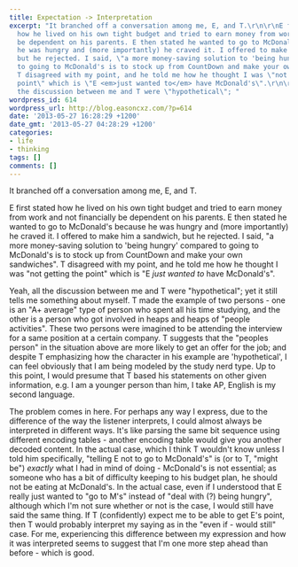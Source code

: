 ```yaml
---
title: Expectation -> Interpretation
excerpt: "It branched off a conversation among me, E, and T.\r\n\r\nE first stated
  how he lived on his own tight budget and tried to earn money from work and not financially
  be dependent on his parents. E then stated he wanted to go to McDonald's because
  he was hungry and (more importantly) he craved it. I offered to make him a sandwich,
  but he rejected. I said, \"a more money-saving solution to 'being hungry' compared
  to going to McDonald's is to stock up from CountDown and make your own sandwiches\".
  T disagreed with my point, and he told me how he thought I was \"not getting the
  point\" which is \"E <em>just wanted to</em> have McDonald's\".\r\n\r\nYeah, all
  the discussion between me and T were \"hypothetical\"; "
wordpress_id: 614
wordpress_url: http://blog.easoncxz.com/?p=614
date: '2013-05-27 16:28:29 +1200'
date_gmt: '2013-05-27 04:28:29 +1200'
categories:
- life
- thinking
tags: []
comments: []
---
```

<p>It branched off a conversation among me, E, and T.</p>
<p>E first stated how he lived on his own tight budget and tried to earn money from work and not financially be dependent on his parents. E then stated he wanted to go to McDonald's because he was hungry and (more importantly) he craved it. I offered to make him a sandwich, but he rejected. I said, "a more money-saving solution to 'being hungry' compared to going to McDonald's is to stock up from CountDown and make your own sandwiches". T disagreed with my point, and he told me how he thought I was "not getting the point" which is "E <em>just wanted to</em> have McDonald's".</p>
<p>Yeah, all the discussion between me and T were "hypothetical"; <a id="more"></a><a id="more-614"></a>yet it still tells me something about myself. T made the example of two persons - one is an "A+ average" type of person who spent all his time studying, and the other is a person who got involved in heaps and heaps of "people activities". These two persons were imagined to be attending the interview for a same position at a certain company. T suggests that the "peoples person" in the situation above are more likely to get an offer for the job; and despite T emphasizing how the character in his example are 'hypothetical', I can feel obviously that I am being modeled by the study nerd type. Up to this point, I would presume that T based his statements on other given information, e.g. I am a younger person than him, I take AP, English is my second language.</p>
<p>The problem comes in here. For perhaps any way I express, due to the difference of the way the listener interprets, I could almost always be interpreted in different ways. It's like parsing the same bit sequence using different encoding tables - another encoding table would give you another decoded content. In the actual case, which I think T wouldn't know unless I told him specifically, "telling E not to go to McDonald's" is (or to T, "might be") <em>exactly</em> what I had in mind of doing - McDonald's is not essential; as someone who has a bit of difficulty keeping to his budget plan, he should not be eating at McDonald's. In the actual case, even if I understood that E really just wanted to "go to M's" instead of "deal with (?) being hungry", although which I'm not sure whether or not is the case, I would still have said the same thing. If T (confidently) expect me to be able to get E's point, then T would probably interpret my saying as in the "even if - would still" case. For me, experiencing this difference between my expression and how it was interpreted seems to suggest that I'm one more step ahead than before - which is good.</p>
